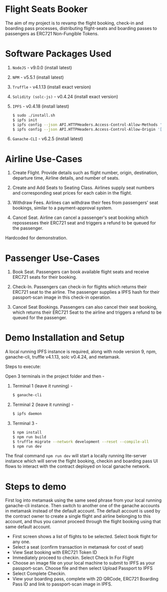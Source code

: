 # Flight Seats Booker

The aim of my project is to revamp the flight booking, check-in and boarding pass processes, distributing flight-seats and boarding passes to passengers as ERC721 Non-Fungible Tokens.

# Software Packages Used

1. `NodeJS`             -   v9.0.0 (install latest)
   
2. `NPM`                -   v5.5.1 (install latest)
   
3. `Truffle`            -   v4.1.13 (install exact version)
   
4. `Solidity (solc-js)` -   v0.4.24 (install exact version)
   
5. `IPFS`               -   v0.4.18 (install latest)

    ```sh
    $ sudo ./install.sh
    $ ipfs init
    $ ipfs config --json API.HTTPHeaders.Access-Control-Allow-Methods '["PUT", "GET", "POST", "OPTIONS"]'
    $ ipfs config --json API.HTTPHeaders.Access-Control-Allow-Origin '["*"]'
    ```

6. `Ganache-CLI`        -   v6.2.5 (install latest)



# Airline Use-Cases

1. Create Flight. Provide details such as flight number, origin, destination, departure time, Airline details, and number of seats.

2. Create and Add Seats to Seating Class. Airlines supply seat numbers and corresponding seat prices for each cabin in the flight.

3. Withdraw Fees. Airlines can withdraw their fees from passengers' seat bookings, similar to a payment-approval system.

4. Cancel Seat. Airline can cancel a passenger's seat booking which repossesses their ERC721 seat and triggers a refund to be queued for the passenger.

Hardcoded for demonstration.

# Passenger Use-Cases

1. Book Seat. Passengers can book available flight seats and receive ERC721 seats for their booking.

2. Check-In. Passengers can check-in for flights which returns their ERC721 seat to the airline. The passenger supplies a IPFS hash for their passport-scan image in this check-in operation.

3. Cancel Seat Bookings. Passengers can also cancel their seat booking, which returns their ERC721 Seat to the airline and triggers a refund to be queued for the passenger.


# Demo Installation and Setup

A local running IPFS instance is required, along with node version 9, npm, ganache-cli, truffle v4.1.13, solc v0.4.24, and metamask.

Steps to execute:

Open 3 terminals in the project folder and then -

1. Terminal 1  (leave it running) -
        
    ```sh
    $ ganache-cli
    ```

2. Terminal 2  (leave it running) - 

    ```sh
    $ ipfs daemon
    ```

3. Terminal 3 - 

    ```sh
    $ npm install
    $ npm run build
    $ truffle migrate --network development --reset --compile-all
    $ npm run dev
    ```

The final command ``npm run dev`` will start a locally running lite-server instance which will serve the flight booking, checkin and boarding pass UI flows to interact with the contract deployed on local ganache network. 

# Steps to demo

First log into metamask using the same seed phrase from your local running ganache-cli instance. Then switch to another one of the ganache accounts in metamask instead of the default account. The default account is used by the contract owner to create a single flight and airline belonging to this account, and thus you cannot proceed through the flight booking using that same default account.

  - First screen shows a list of flights to be selected. Select book flight for any one.
  - Select a seat (confirm transaction in metamask for cost of seat)
  - View Seat booking with ERC721 Token ID
  - Immediately proceed to checkin. Select Check In For Flight
  - Choose an image file on your local machine to submit to IPFS as your passport-scan. Choose file and then select Upload Passport to IPFS
  - Select Complete Checkin.
  - View your boarding pass, complete with 2D QRCode, ERC721 Boarding Pass ID and link to passport-scan image in IPFS.
